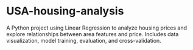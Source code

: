 # USA-housing-analysis
A Python project using Linear Regression to analyze housing prices and explore relationships between area features and price. Includes data visualization, model training, evaluation, and cross-validation.
